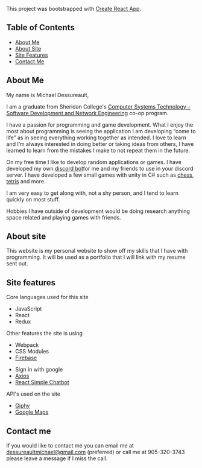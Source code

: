 This project was bootstrapped with [Create React App](https://github.com/facebookincubator/create-react-app).

## Table of Contents
- [About Me](#about-me)
- [About Site](#about-site)
- [Site Features](#site-features)
- [Contact Me](#contact-me)

## About Me

My name is Michael Dessureault, 

I am a graduate from Sheridan College's [Computer Systems Technology – Software Development and Network Engineering](https://academics.sheridancollege.ca/programs/computer-systems-technology-software-development-and-network-engineering) co-op program.

I have a passion for programming and game development.  What I enjoy the most about programming is seeing the application I am developing “come to life” as in seeing everything working together as intended.  I love to learn and I’m always interested in doing better or taking ideas from others, I have learned to learn from the mistakes I make to not repeat them in the future.  

On my free time I like to develop random applications or games.  I have developed my own [discord bot](https://github.com/MichaelDessureault/Discord-Bot)for me and my friends to use in your discord server.  I have developed a few small games with unity in C# such as [chess](https://github.com/MichaelDessureault/Chess), [tetris](https://github.com/MichaelDessureault/Tetris) and more. 

I am very easy to get along with, not a shy person, and I tend to learn quickly on most stuff.

Hobbies I have outside of development would be doing research anything space related and playing games with friends.

## About site

This website is my personal website to show off my skills that I have with programming.  It will be used as a portfolio that I will link with my resume sent out.

## Site features

Core languages used for this site

* JavaScript
* React
* Redux

Other features the site is using

* Webpack
* CSS Modules
* <a href="https://firebase.google.com/docs/" target="_blank">Firebase</a>
<!-- * [Firebase](https://firebase.google.com/docs/) -->
  * Sign in with google
* [Axios](https://www.npmjs.com/package/axios)
* [React Simple Chatbot](https://lucasbassetti.com.br/react-simple-chatbot/)

API's used on the site

* [Giphy](https://developers.giphy.com/)
* [Google Maps](https://cloud.google.com/maps-platform/)

## Contact me

If you would like to contact me you can email me at dessureaultmichael@gmail.com (preferred) or call me at 905-320-3743 please leave a message if I miss the call.
